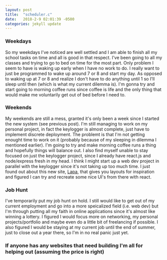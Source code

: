 ```yaml
---
layout: post
title:  "scheduler.c"
date:   2018-2-9 02:01:39 -0500
categories: jekyll update
---
```


### Weekdays
So my weekdays I've noticed are well settled and I am able to finish all my school tasks on time and all is good in that respect. I've been going to all my classes and trying to go to bed on time for the most part. Only problem I seem to have is waking up early when I have no work to do. I really want to just be programmed to wake up around 7 or 8 and start my day. As opposed to waking up at 7 or 8 and realize I don't have to do anything until 1 so I'll sleep until then (which is what my current dilemma is). I'm gonna try and start going to morning coffee runs since coffee is life and the only thing that would make me voluntarily get out of bed before I need to.

### Weekends
My weekends are still a mess, granted it's only been a week since I started the new system (see previous post). I'm still managing to work on my personal project, in fact the keylogger is almost complete, just have to implement discrete deployment. The problemt is that I'm not getting enought time to work on it (probably because of my sleeping in dilemma I mentioned earlier). I'm going to try and make morning coffee runs a thing and hopefully things will balance out. 
I also find myself unable to stay focused on just the keylogger project, since I already have react.js and node/express fresh in my head. I think I might start up a web dev project in parallel with the keylogger since it's not taking up too much time. I just found out about this new site, [Lapa](https://www.lapa.ninja/), that gives you layouts for inspiration and figured I can try and recreate some nice UI's from there with react.

### Job Hunt
I've temporarily put my job hunt on hold. I still would like to get out of my current employment and go into a more speicalized field (i.e. web dev) but I'm through putting all my faith in online applications since it's almost like winning a lottery. I figured I would focus more on networking, my personal projects/portfolio and maybe even do a little bit of freelancing if possible. I also figured I would be staying at my current job until the end of summer, just to close out a year there, so I'm in no real panic just yet.

### If anyone has any websites that need building I'm all for helping out (assuming the price is right)
